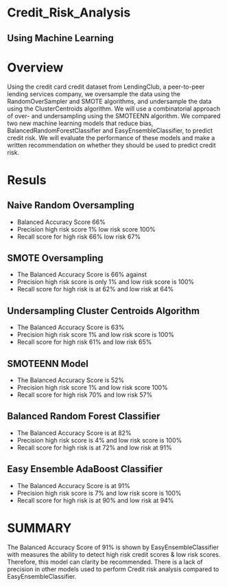 # Credit_Risk_Analysis
## Using Machine Learning

# Overview
Using the credit card credit dataset from LendingClub, a peer-to-peer lending services company, we oversample the data using the RandomOverSampler and SMOTE algorithms, and undersample the data using the ClusterCentroids algorithm. We will use a combinatorial approach of over- and undersampling using the SMOTEENN algorithm. We compared two new machine learning models that reduce bias, BalancedRandomForestClassifier and EasyEnsembleClassifier, to predict credit risk.  We will evaluate the performance of these models and make a written recommendation on whether they should be used to predict credit risk.


# Resuls

## Naive Random Oversampling
-	Balanced Accuracy Score 66%
-	Precision high risk score 1% low risk score 100%
-	Recall score for high risk 66% low risk 67%

## SMOTE Oversampling
-	The Balanced Accuracy Score is 66% against 
-	Precision high risk score is only 1% and low risk score is 100%
-	Recall score for high risk is at 62% and low risk at 64%

## Undersampling Cluster Centroids Algorithm
-	The Balanced Accuracy Score is 63%
-	Precision high risk score 1% and low risk score is 100%
-	Recall score for high risk 61% and low risk 65%

## SMOTEENN Model
-	The Balanced Accuracy Score is 52%
-	Precision high risk score 1% and low risk score 100%
-	Recall score for high risk 70% and low risk 57%

## Balanced Random Forest Classifier
-	The Balanced Accuracy Score is at 82%
-	Precision high risk score is 4% and low risk score is 100%
-	Recall score for high risk is at 72% and low risk at 91%

## Easy Ensemble AdaBoost Classifier
-	The Balanced Accuracy Score is at 91%
-	Precision high risk score is 7% and low risk score is 100%
-	Recall score for high risk is at 90% and low risk at 94%

# SUMMARY
The Balanced Accuracy Score of 91% is shown by EasyEnsembleClassifier with measures the ability to detect high risk credit scores & low risk scores. Therefore, this model can clarity be recommended. There is a lack of precision in other models used to perform Credit risk analysis compared to EasyEnsembleClassifier.

